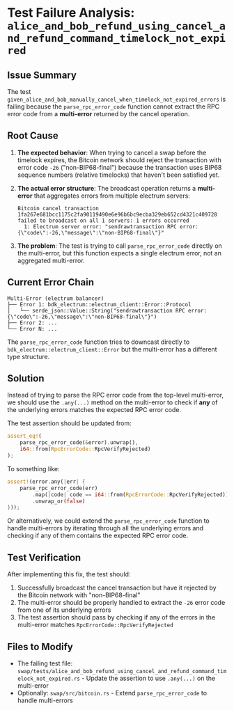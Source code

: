 # Test Failure Analysis: `alice_and_bob_refund_using_cancel_and_refund_command_timelock_not_expired`

## Issue Summary

The test `given_alice_and_bob_manually_cancel_when_timelock_not_expired_errors` is failing because the `parse_rpc_error_code` function cannot extract the RPC error code from a **multi-error** returned by the cancel operation.

## Root Cause

1. **The expected behavior**: When trying to cancel a swap before the timelock expires, the Bitcoin network should reject the transaction with error code `-26` ("non-BIP68-final") because the transaction uses BIP68 sequence numbers (relative timelocks) that haven't been satisfied yet.

2. **The actual error structure**: The broadcast operation returns a **multi-error** that aggregates errors from multiple electrum servers:
   ```
   Bitcoin cancel transaction 1fa267e681bcc1175c2fa90119490e6e96b6bc9ecba329eb652cd4321c409728 failed to broadcast on all 1 servers: 1 errors occurred
     1: Electrum server error: "sendrawtransaction RPC error: {\"code\":-26,\"message\":\"non-BIP68-final\"}"
   ```

3. **The problem**: The test is trying to call `parse_rpc_error_code` directly on the multi-error, but this function expects a single electrum error, not an aggregated multi-error.

## Current Error Chain

```
Multi-Error (electrum balancer)
├── Error 1: bdk_electrum::electrum_client::Error::Protocol
│   └── serde_json::Value::String("sendrawtransaction RPC error: {\"code\":-26,\"message\":\"non-BIP68-final\"}")
├── Error 2: ...
└── Error N: ...
```

The `parse_rpc_error_code` function tries to downcast directly to `bdk_electrum::electrum_client::Error` but the multi-error has a different type structure.

## Solution

Instead of trying to parse the RPC error code from the top-level multi-error, we should use the `.any(...)` method on the multi-error to check if **any** of the underlying errors matches the expected RPC error code.

The test assertion should be updated from:
```rust
assert_eq!(
    parse_rpc_error_code(&error).unwrap(),
    i64::from(RpcErrorCode::RpcVerifyRejected)
);
```

To something like:
```rust
assert!(error.any(|err| {
    parse_rpc_error_code(err)
        .map(|code| code == i64::from(RpcErrorCode::RpcVerifyRejected))
        .unwrap_or(false)
}));
```

Or alternatively, we could extend the `parse_rpc_error_code` function to handle multi-errors by iterating through all the underlying errors and checking if any of them contains the expected RPC error code.

## Test Verification

After implementing this fix, the test should:
1. Successfully broadcast the cancel transaction but have it rejected by the Bitcoin network with "non-BIP68-final"
2. The multi-error should be properly handled to extract the `-26` error code from one of its underlying errors
3. The test assertion should pass by checking if any of the errors in the multi-error matches `RpcErrorCode::RpcVerifyRejected`

## Files to Modify

- The failing test file: `swap/tests/alice_and_bob_refund_using_cancel_and_refund_command_timelock_not_expired.rs` - Update the assertion to use `.any(...)` on the multi-error
- Optionally: `swap/src/bitcoin.rs` - Extend `parse_rpc_error_code` to handle multi-errors